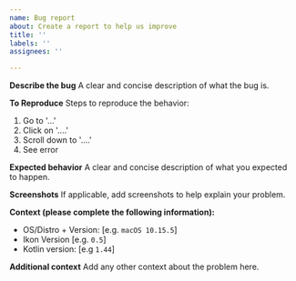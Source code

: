 ```yaml
---
name: Bug report
about: Create a report to help us improve
title: ''
labels: ''
assignees: ''

---
```


**Describe the bug**
A clear and concise description of what the bug is.

**To Reproduce**
Steps to reproduce the behavior:
1. Go to '...'
2. Click on '....'
3. Scroll down to '....'
4. See error

**Expected behavior**
A clear and concise description of what you expected to happen.

**Screenshots**
If applicable, add screenshots to help explain your problem.

**Context (please complete the following information):**
 - OS/Distro + Version: [e.g. `macOS 10.15.5`]
 - Ikon Version [e.g. `0.5`]
 - Kotlin version: [e.g `1.44`]

**Additional context**
Add any other context about the problem here.
